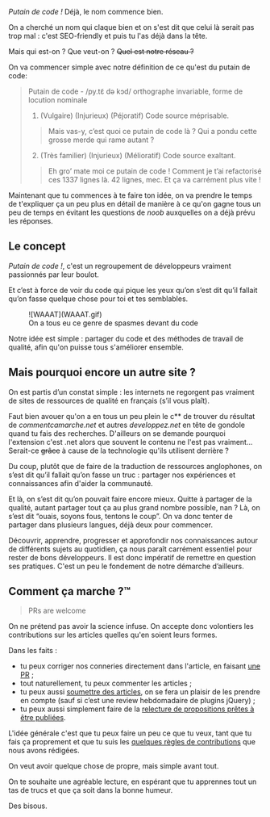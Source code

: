 _Putain de code !_
Déjà, le nom commence bien.

On a cherché un nom qui claque bien et on s'est dit que celui là serait
pas trop mal : c'est SEO-friendly et puis tu l'as déjà dans la tête.

Mais qui est-on ? Que veut-on ? <del>Quel est notre réseau ?</del>

On va commencer simple avec notre définition de ce qu'est du putain de code:

> Putain de code - /py.tɛ̃ də kɔd/ orthographe invariable, forme de locution nominale
>
> 1. (Vulgaire) (Injurieux) (Péjoratif) Code source méprisable.
> > Mais vas-y, c’est quoi ce putain de code là ? Qui a pondu cette grosse merde qui rame autant ?
> 2. (Très familier) (Injurieux) (Mélioratif) Code source exaltant.
> > Eh gro’ mate moi ce putain de code ! Comment je t’ai refactorisé ces 1337 lignes là. 42 lignes, mec. Et ça va carrément plus vite !

Maintenant que tu commences à te faire ton idée, on va prendre le temps de
t'expliquer ça un peu plus en détail de manière à ce qu'on gagne tous un peu de temps
en évitant les questions de *noob* auxquelles on a déjà prévu les réponses.

## Le concept

_Putain de code !_, c'est un regroupement de développeurs vraiment passionnés
par leur boulot.

Et c’est à force de voir du code qui pique les yeux qu’on s’est dit qu’il
fallait qu’on fasse quelque chose pour toi et tes semblables.

<figure>
  ![WAAAT](WAAAT.gif)
  <figcaption>On a tous eu ce genre de spasmes devant du code</figcaption>
</figure>

Notre idée est simple : partager du code et des méthodes de travail de qualité,
afin qu'on puisse tous s'améliorer ensemble.

## Mais pourquoi encore un autre site ?

On est partis d’un constat simple : les internets ne regorgent pas vraiment de
sites de ressources de qualité en français (s’il vous plaît).

Faut bien avouer qu'on a en tous un peu plein le c** de trouver du résultat de
_commentcamarche.net_ et autres _developpez.net_ en tête de gondole quand tu
fais des recherches. D'ailleurs on se demande pourquoi l'extension c'est .net
alors que souvent le contenu ne l'est pas vraiment...
Serait-ce <del>grâce</del> à cause de la technologie qu'ils utilisent derrière ?

Du coup, plutôt que de faire de la traduction de ressources anglophones,
on s’est dit qu’il fallait qu’on fasse un truc : partager nos expériences
et connaissances afin d'aider la communauté.

Et là, on s’est dit qu’on pouvait faire encore mieux.
Quitte à partager de la qualité, autant partager tout ça au plus grand nombre
possible, nan ?
Là, on s’est dit “ouais, soyons fous, tentons le coup”. On va donc tenter
de partager dans plusieurs langues, déjà deux pour commencer.

Découvrir, apprendre, progresser et approfondir nos connaissances autour de
différents sujets au quotidien, ça nous paraît carrément essentiel pour
rester de bons développeurs.
Il est donc impératif de remettre en question ses pratiques.
C'est un peu le fondement de notre démarche d’ailleurs.

## Comment ça marche ?™

> PRs are welcome

On ne prétend pas avoir la science infuse.
On accepte donc volontiers les contributions sur les articles quelles qu'en
soient leurs formes.

Dans les faits :

- tu peux corriger nos conneries directement dans l'article, en faisant [une
PR](/posts/comment-contribuer/#correction-d-un-post-existant) ;
- tout naturellement, tu peux commenter les articles ;
- tu peux aussi [soumettre des articles](https://github.com/putaindecode/propositions-de-posts),
on se fera un plaisir de les prendre en compte (sauf si c’est une review
  hebdomadaire de plugins jQuery) ;
- tu peux aussi simplement faire de la [relecture de propositions prêtes à être publiées](https://github.com/putaindecode/putaindecode.fr/issues?labels=review&amp;page=1&amp;state=open).

L'idée générale c'est que tu peux faire un peu ce que tu veux, tant que tu fais ça proprement et que tu suis les
[quelques règles de contributions](https://github.com/putaindecode/putaindecode.fr/blob/master/CONTRIBUTING.md)
que nous avons rédigées.

On veut avoir quelque chose de propre, mais simple avant tout.

On te souhaite une agréable lecture, en espérant que tu apprennes tout un tas
de trucs et que ça soit dans la bonne humeur.

Des bisous.
